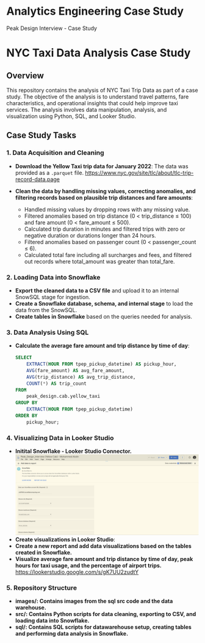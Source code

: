 # Analytics Engineering Case Study
Peak Design Interview - Case Study

# NYC Taxi Data Analysis Case Study

## Overview

This repository contains the analysis of NYC Taxi Trip Data as part of a case study. The objective of the analysis is to understand travel patterns, fare characteristics, and operational insights that could help improve taxi services. The analysis involves data manipulation, analysis, and visualization using Python, SQL, and Looker Studio.

## Case Study Tasks

### 1. Data Acquisition and Cleaning
- **Download the Yellow Taxi trip data for January 2022**: The data was provided as a `.parquet` file.
  https://www.nyc.gov/site/tlc/about/tlc-trip-record-data.page
  
- **Clean the data by handling missing values, correcting anomalies, and filtering records based on plausible trip distances and fare amounts**:
  - Handled missing values by dropping rows with any missing value.
  - Filtered anomalies based on trip distance (0 < trip_distance ≤ 100) and fare amount (0 < fare_amount ≤ 500).
  - Calculated trip duration in minutes and filtered trips with zero or negative duration or durations longer than 24 hours.
  - Filtered anomalies based on passenger count (0 < passenger_count ≤ 6).
  - Calculated total fare including all surcharges and fees, and filtered out records where total_amount was greater than total_fare.

### 2. Loading Data into Snowflake
- **Export the cleaned data to a CSV file** and upload it to an internal SnowSQL stage for ingestion.
- **Create a Snowflake database, schema, and internal stage** to load the data from the SnowSQL.
- **Create tables in Snowflake** based on the queries needed for analysis.

### 3. Data Analysis Using SQL
- **Calculate the average fare amount and trip distance by time of day**:
  ```sql
  SELECT 
      EXTRACT(HOUR FROM tpep_pickup_datetime) AS pickup_hour,
      AVG(fare_amount) AS avg_fare_amount,
      AVG(trip_distance) AS avg_trip_distance,
      COUNT(*) AS trip_count
  FROM 
      peak_design.cab.yellow_taxi
  GROUP BY 
      EXTRACT(HOUR FROM tpep_pickup_datetime)
  ORDER BY 
      pickup_hour;
  ```

### 4. Visualizing Data in Looker Studio
- **Initital Snowflake - Looker Studio Connector.**
![Snowflake-Looker](https://github.com/Memmes27/Analytics_Engineering_Case_Study/blob/main/images/Snowflake_Looker_Connector.png)
- **Create visualizations in Looker Studio**:
- **Create a new report and add data visualizations based on the tables created in Snowflake.**
- **Visualize average fare amount and trip distance by time of day, peak hours for taxi usage, and the percentage of airport trips.**
  https://lookerstudio.google.com/s/gK7UU2zudtY

### 5. Repository Structure
- **images/: Contains images from the sql src code and the data warehouse.**
- **src/: Contains Python scripts for data cleaning, exporting to CSV, and loading data into Snowflake.**
- **sql/: Contains SQL scripts for datawarehouse setup, creating tables and performing data analysis in Snowflake.**
